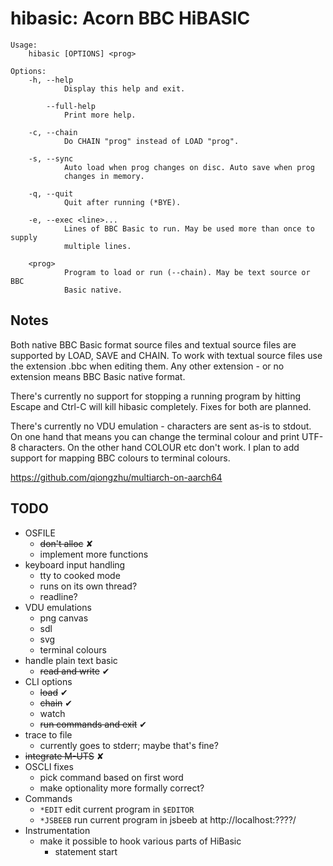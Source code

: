 # hibasic: Acorn BBC HiBASIC

```
Usage:
    hibasic [OPTIONS] <prog>

Options:
    -h, --help
            Display this help and exit.

        --full-help
            Print more help.

    -c, --chain
            Do CHAIN "prog" instead of LOAD "prog".

    -s, --sync
            Auto load when prog changes on disc. Auto save when prog
            changes in memory.

    -q, --quit
            Quit after running (*BYE).

    -e, --exec <line>...
            Lines of BBC Basic to run. May be used more than once to supply
            multiple lines.

    <prog>
            Program to load or run (--chain). May be text source or BBC
            Basic native.
```

## Notes

Both native BBC Basic format source files and textual source files are supported by LOAD, SAVE and CHAIN. To work with textual source files use the extension .bbc when editing them. Any other extension - or no extension means BBC Basic native format.

There's currently no support for stopping a running program by hitting Escape and Ctrl-C will kill hibasic completely. Fixes for both are planned.

There's currently no VDU emulation - characters are sent as-is to stdout. On one hand that means you can change the terminal colour and print UTF-8 characters. On the other hand COLOUR etc don't work. I plan to add support for mapping BBC colours to terminal colours.

https://github.com/qiongzhu/multiarch-on-aarch64

## TODO

- OSFILE
  - ~~don't alloc~~ ✘
  - implement more functions
- keyboard input handling
  - tty to cooked mode
  - runs on its own thread?
  - readline?
- VDU emulations
  - png canvas
  - sdl
  - svg
  - terminal colours
- handle plain text basic
  - ~~read and write~~ ✔
- CLI options
  - ~~load~~ ✔
  - ~~chain~~ ✔
  - watch
  - ~~run commands and exit~~ ✔
- trace to file
  - currently goes to stderr; maybe that's fine?
- ~~integrate M-UTS~~ ✘
- OSCLI fixes
  - pick command based on first word
  - make optionality more formally correct?
- Commands
  - `*EDIT` edit current program in `$EDITOR`
  - `*JSBEEB` run current program in jsbeeb at http://localhost:????/
- Instrumentation
  - make it possible to hook various parts of HiBasic
    - statement start
